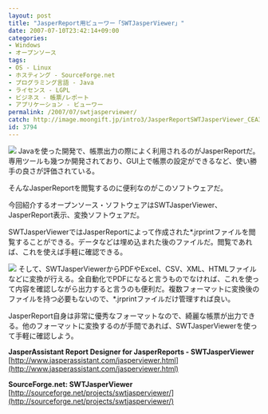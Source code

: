 ```yaml
---
layout: post
title: "JasperReport用ビューワー「SWTJasperViewer」"
date: 2007-07-10T23:42:14+09:00
categories:
- Windows
- オープンソース
tags: 
- OS - Linux
- ホスティング - SourceForge.net
- プログラミング言語 - Java
- ライセンス - LGPL
- ビジネス - 帳票/レポート
- アプリケーション - ビューワー
permalink: /2007/07/swtjasperviewer/
catch: http://image.moongift.jp/intro3/JasperReportSWTJasperViewer_CEA3/3dsearch4_thumb.png
id: 3794
---
```

[![](http://image.moongift.jp/intro3/JasperReportSWTJasperViewer_CEA3/3dsearch3_thumb.png)](http://image.moongift.jp/intro3/JasperReportSWTJasperViewer_CEA3/3dsearch32.png) Javaを使った開発で、帳票出力の際によく利用されるのがJasperReportだ。専用ツールも幾つか開発されており、GUI上で帳票の設定ができるなど、使い勝手の良さが評価されている。   
  
そんなJasperReportを閲覧するのに便利なのがこのソフトウェアだ。   
  
今回紹介するオープンソース・ソフトウェアはSWTJasperViewer、JasperReport表示、変換ソフトウェアだ。   
  
<!--more-->  
  
SWTJasperViewerではJasperReportによって作成された\*.jrprintファイルを閲覧することができる。データなどは埋め込まれた後のファイルだ。閲覧であれば、これを使えば手軽に確認できる。   
  
[![](http://image.moongift.jp/intro3/JasperReportSWTJasperViewer_CEA3/3dsearch4_thumb.png)](http://image.moongift.jp/intro3/JasperReportSWTJasperViewer_CEA3/3dsearch42.png) そして、SWTJasperViewerからPDFやExcel、CSV、XML、HTMLファイルなどに変換が行える。全自動化でPDFになると言うものでなければ、これを使って内容を確認しながら出力すると言うのも便利だ。複数フォーマットに変換後のファイルを持つ必要もないので、\*.jrprintファイルだけ管理すれば良い。   
  
JasperReport自身は非常に優秀なフォーマットなので、綺麗な帳票が出力できる。他のフォーマットに変換するのが手間であれば、SWTJasperViewerを使って手軽に確認しよう。   
  
**JasperAssistant Report Designer for JasperReports - SWTJasperViewer**  
[http://www.jasperassistant.com/jasperviewer.html](http://www.jasperassistant.com/jasperviewer.html)  
  
**SourceForge.net: SWTJasperViewer**  
[http://sourceforge.net/projects/swtjasperviewer/](http://sourceforge.net/projects/swtjasperviewer/)